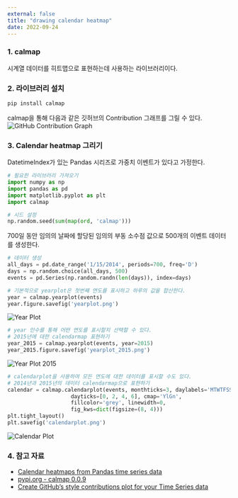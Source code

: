 ```yaml
---
external: false
title: "drawing calendar heatmap"
date: 2022-09-24
---
```


### 1. calmap

시계열 데이터를 히트맵으로 표현하는데 사용하는 라이브러리이다.

### 2. 라이브러리 설치

```python
pip install calmap
```

calmap을 통해 다음과 같은 깃허브의 Contribution 그래프를 그릴 수 있다.  
![GitHub Contribution Graph](https://github.com/WoojinJeonkr/WoojinJeonkr.github.io/blob/main/assets/images/post/my_github_contribution_plot_20220923.png?raw=true)

### 3. Calendar heatmap 그리기

DatetimeIndex가 있는 Pandas 시리즈로 가중치 이벤트가 있다고 가정한다.  

```python
# 필요한 라이브러리 가져오기
import numpy as np
import pandas as pd
import matplotlib.pyplot as plt
import calmap

# 시드 설정
np.random.seed(sum(map(ord, 'calmap')))
```

700일 동안 임의의 날짜에 할당된 임의의 부동 소수점 값으로 500개의 이벤트 데이터를 생성한다.  

```python
# 데이터 생성
all_days = pd.date_range('1/15/2014', periods=700, freq='D')
days = np.random.choice(all_days, 500)
events = pd.Series(np.random.randn(len(days)), index=days)
```

```python
# 기본적으로 yearplot은 첫번째 연도를 표시하고 하루의 값을 합산한다.
year = calmap.yearplot(events)
year.figure.savefig('yearplot.png')
```

![Year Plot](https://github.com/WoojinJeonkr/WoojinJeonkr.github.io/blob/main/assets/images/post/yearplot.png?raw=true)

```python
# year 인수를 통해 어떤 연도를 표시할지 선택할 수 있다.
# 2015년에 대한 calendarmap 표현하기
year_2015 = calmap.yearplot(events, year=2015)
year_2015.figure.savefig('yearplot_2015.png')
```

![Year Plot 2015](https://github.com/WoojinJeonkr/WoojinJeonkr.github.io/blob/main/assets/images/post/yearplot_2015.png?raw=true)

```python
# calendarplot을 사용하여 모든 연도에 대한 데이터를 표시할 수도 있다.
# 2014년과 2015년의 데이터 calendarmap으로 표현하기
calendar = calmap.calendarplot(events, monthticks=3, daylabels='MTWTFSS',
                    dayticks=[0, 2, 4, 6], cmap='YlGn',
                    fillcolor='grey', linewidth=0,
                    fig_kws=dict(figsize=(8, 4)))
plt.tight_layout()
plt.savefig('calendarplot.png')
```

![Calendar Plot](https://github.com/WoojinJeonkr/WoojinJeonkr.github.io/blob/main/assets/images/post/calendarplot.png?raw=true)

### 4. 참고 자료

- [Calendar heatmaps from Pandas time series data](https://pythonhosted.org/calmap/)
- [pypi.org - calmap 0.0.9](https://pypi.org/project/calmap/)
- [Create GitHub’s style contributions plot for your Time Series data](https://towardsdatascience.com/create-githubs-style-contributions-plot-for-your-time-series-data-79df84ec93da)